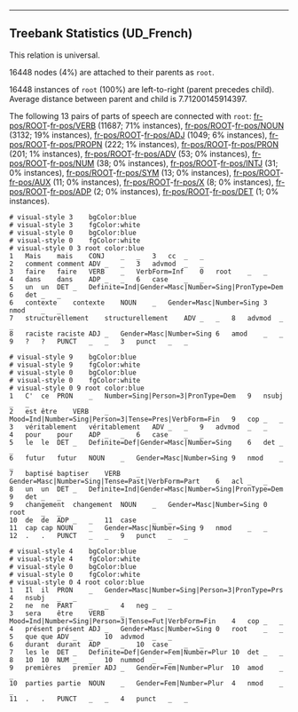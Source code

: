 

--------------------------------------------------------------------------------

## Treebank Statistics (UD_French)

This relation is universal.

16448 nodes (4%) are attached to their parents as `root`.

16448 instances of `root` (100%) are left-to-right (parent precedes child).
Average distance between parent and child is 7.71200145914397.

The following 13 pairs of parts of speech are connected with `root`: [fr-pos/ROOT]()-[fr-pos/VERB]() (11687; 71% instances), [fr-pos/ROOT]()-[fr-pos/NOUN]() (3132; 19% instances), [fr-pos/ROOT]()-[fr-pos/ADJ]() (1049; 6% instances), [fr-pos/ROOT]()-[fr-pos/PROPN]() (222; 1% instances), [fr-pos/ROOT]()-[fr-pos/PRON]() (201; 1% instances), [fr-pos/ROOT]()-[fr-pos/ADV]() (53; 0% instances), [fr-pos/ROOT]()-[fr-pos/NUM]() (38; 0% instances), [fr-pos/ROOT]()-[fr-pos/INTJ]() (31; 0% instances), [fr-pos/ROOT]()-[fr-pos/SYM]() (13; 0% instances), [fr-pos/ROOT]()-[fr-pos/AUX]() (11; 0% instances), [fr-pos/ROOT]()-[fr-pos/X]() (8; 0% instances), [fr-pos/ROOT]()-[fr-pos/ADP]() (2; 0% instances), [fr-pos/ROOT]()-[fr-pos/DET]() (1; 0% instances).


~~~ conllu
# visual-style 3	bgColor:blue
# visual-style 3	fgColor:white
# visual-style 0	bgColor:blue
# visual-style 0	fgColor:white
# visual-style 0 3 root	color:blue
1	Mais	mais	CONJ	_	_	3	cc	_	_
2	comment	comment	ADV	_	_	3	advmod	_	_
3	faire	faire	VERB	_	VerbForm=Inf	0	root	_	_
4	dans	dans	ADP	_	_	6	case	_	_
5	un	un	DET	_	Definite=Ind|Gender=Masc|Number=Sing|PronType=Dem	6	det	_	_
6	contexte	contexte	NOUN	_	Gender=Masc|Number=Sing	3	nmod	_	_
7	structurellement	structurellement	ADV	_	_	8	advmod	_	_
8	raciste	raciste	ADJ	_	Gender=Masc|Number=Sing	6	amod	_	_
9	?	?	PUNCT	_	_	3	punct	_	_

~~~


~~~ conllu
# visual-style 9	bgColor:blue
# visual-style 9	fgColor:white
# visual-style 0	bgColor:blue
# visual-style 0	fgColor:white
# visual-style 0 9 root	color:blue
1	C'	ce	PRON	_	Number=Sing|Person=3|PronType=Dem	9	nsubj	_	_
2	est	être	VERB	_	Mood=Ind|Number=Sing|Person=3|Tense=Pres|VerbForm=Fin	9	cop	_	_
3	véritablement	véritablement	ADV	_	_	9	advmod	_	_
4	pour	pour	ADP	_	_	6	case	_	_
5	le	le	DET	_	Definite=Def|Gender=Masc|Number=Sing	6	det	_	_
6	futur	futur	NOUN	_	Gender=Masc|Number=Sing	9	nmod	_	_
7	baptisé	baptiser	VERB	_	Gender=Masc|Number=Sing|Tense=Past|VerbForm=Part	6	acl	_	_
8	un	un	DET	_	Definite=Ind|Gender=Masc|Number=Sing|PronType=Dem	9	det	_	_
9	changement	changement	NOUN	_	Gender=Masc|Number=Sing	0	root	_	_
10	de	de	ADP	_	_	11	case	_	_
11	cap	cap	NOUN	_	Gender=Masc|Number=Sing	9	nmod	_	_
12	.	.	PUNCT	_	_	9	punct	_	_

~~~


~~~ conllu
# visual-style 4	bgColor:blue
# visual-style 4	fgColor:white
# visual-style 0	bgColor:blue
# visual-style 0	fgColor:white
# visual-style 0 4 root	color:blue
1	Il	il	PRON	_	Gender=Masc|Number=Sing|Person=3|PronType=Prs	4	nsubj	_	_
2	ne	ne	PART	_	_	4	neg	_	_
3	sera	être	VERB	_	Mood=Ind|Number=Sing|Person=3|Tense=Fut|VerbForm=Fin	4	cop	_	_
4	présent	présent	ADJ	_	Gender=Masc|Number=Sing	0	root	_	_
5	que	que	ADV	_	_	10	advmod	_	_
6	durant	durant	ADP	_	_	10	case	_	_
7	les	le	DET	_	Definite=Def|Gender=Fem|Number=Plur	10	det	_	_
8	10	10	NUM	_	_	10	nummod	_	_
9	premières	premier	ADJ	_	Gender=Fem|Number=Plur	10	amod	_	_
10	parties	partie	NOUN	_	Gender=Fem|Number=Plur	4	nmod	_	_
11	.	.	PUNCT	_	_	4	punct	_	_

~~~


